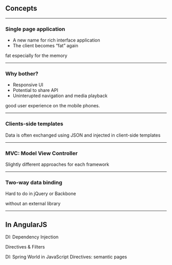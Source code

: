 ## Concepts

---

### Single page application

- A new name for rich interface application
- The client becomes “fat” again

<aside data-markdown class="notes">
fat especially for the memory
</aside>

---

### Why bother?

- Responsive UI
- Potential to share API
- Uninterupted navigation and media playback

<aside data-markdown class="notes">
good user experience on the mobile phones.
</aside>


---

### Clients-side templates

Data is often exchanged using JSON and injected in client-side templates

---

### MVC: Model View Controller

Slightly different approaches for each framework

---

### Two-way data binding

Hard to do in jQuery or Backbone

without an external library

---

## In AngularJS

DI: Dependency Injection

Directives & Filters

<aside data-markdown class="notes">
DI: Spring World in JavaScript
Directives: semantic pages
</aside>
